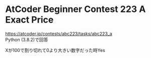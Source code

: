 # AtCoder Beginner Contest 223 A Exact Price  
https://atcoder.jp/contests/abc223/tasks/abc223_a  
Python (3.8.2)で回答  

Xが100で割り切れて0より大きい数字だった時Yes
